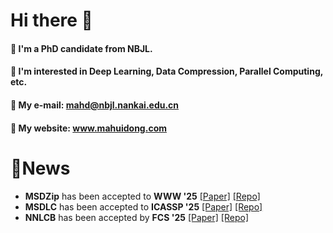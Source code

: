 # Hi there 👋
#### 🔭 I'm a PhD candidate from NBJL.
#### 🌱 I'm interested in Deep Learning, Data Compression, Parallel Computing, etc.
#### 📧 My e-mail: mahd@nbjl.nankai.edu.cn
#### 🔗 My website: <a href="https://www.mahuidong.com" target="_blank">www.mahuidong.com</a> 

# 📢News

- **MSDZip** has been accepted to **WWW '25** [[Paper]](https://dl.acm.org/doi/10.1145/3696410.3714655) [[Repo]](https://github.com/mhuidong/MSDZip)
- **MSDLC** has been accepted to **ICASSP '25** [[Paper]](https://ieeexplore.ieee.org/document/10889184) [[Repo]](https://github.com/mhuidong/MSDLC)
- **NNLCB** has been accepted by **FCS '25** [[Paper]](https://link.springer.com/article/10.1007/s11704-024-40300-5) [[Repo]](https://github.com/mhuidong/NNLCB)




<!--
**mhuidong/mhuidong** is a ✨ _special_ ✨ repository because its `README.md` (this file) appears on your GitHub profile.

Here are some ideas to get you started:


- 🔭 I’m currently working on ...
- 🌱 I’m currently learning ...
- 👯 I’m looking to collaborate on ...
- 🤔 I’m looking for help with ...
- 💬 Ask me about ...
- 📫 How to reach me: ...
- 😄 Pronouns: ...
- ⚡ Fun fact: ...
-->
